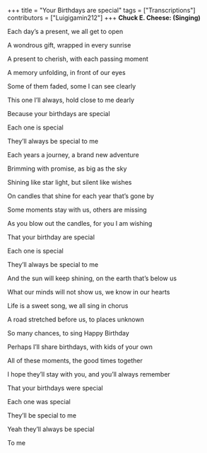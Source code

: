 +++
title = "Your Birthdays are special"
tags = ["Transcriptions"]
contributors = ["Luigigamin212"]
+++
**Chuck E. Cheese: (Singing)**

Each day’s a present, we all get to open

A wondrous gift, wrapped in every sunrise 

A present to cherish, with each passing moment

A memory unfolding, in front of our eyes

Some of them faded, some I can see clearly 

This one I’ll always, hold close to me dearly 

Because your birthdays are special

Each one is special

They’ll always be special to me

Each years a journey, a brand new adventure 

Brimming with promise, as big as the sky 

Shining like star light, but silent like wishes 

On candles that shine for each year that’s gone by

Some moments stay with us, others are missing

As you blow out the candles, for you I am wishing

That your birthday are special 

Each one is special 

They’ll always be special to me

And the sun will keep shining, on the earth that’s below us

What our minds will not show us, we know in our hearts

Life is a sweet song, we all sing in chorus 

A road stretched before us, to places unknown 

So many chances, to sing Happy Birthday 

Perhaps I’ll share birthdays, with kids of your own

All of these moments, the good times together

I hope they’ll stay with you, and you’ll always remember 

That your birthdays were special 

Each one was special 

They’ll be special to me

Yeah they’ll always be special
 
To me 
